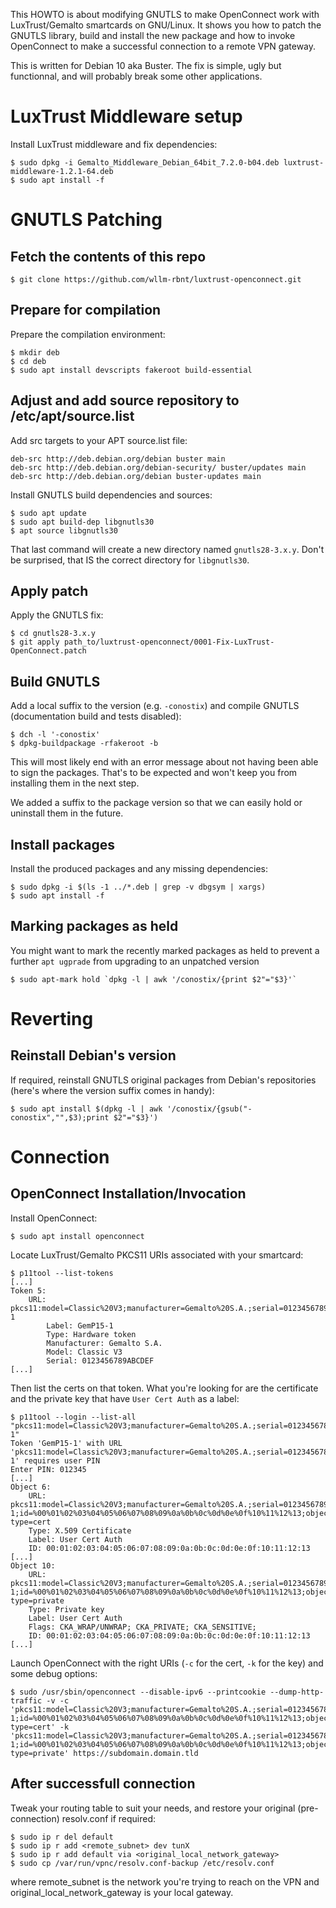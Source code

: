This HOWTO is about modifying GNUTLS to make OpenConnect work with
LuxTrust/Gemalto smartcards on GNU/Linux. It shows you how to patch the 
GNUTLS library, build and install the new package and how to invoke OpenConnect
to make a successful connection to a remote VPN gateway.

This is written for Debian 10 aka Buster. The fix is simple, ugly but
functionnal, and will probably break some other applications.

# LuxTrust Middleware setup

Install LuxTrust middleware and fix dependencies:

	$ sudo dpkg -i Gemalto_Middleware_Debian_64bit_7.2.0-b04.deb luxtrust-middleware-1.2.1-64.deb                                                      
	$ sudo apt install -f

# GNUTLS Patching

## Fetch the contents of this repo

	$ git clone https://github.com/wllm-rbnt/luxtrust-openconnect.git

## Prepare for compilation

Prepare the compilation environment:

	$ mkdir deb
	$ cd deb
	$ sudo apt install devscripts fakeroot build-essential

## Adjust and add source repository to /etc/apt/source.list

Add src targets to your APT source.list file:

	deb-src http://deb.debian.org/debian buster main
	deb-src http://deb.debian.org/debian-security/ buster/updates main
	deb-src http://deb.debian.org/debian buster-updates main

Install GNUTLS build dependencies and sources:

	$ sudo apt update
	$ sudo apt build-dep libgnutls30
	$ apt source libgnutls30

That last command will create a new directory named `gnutls28-3.x.y`. 
Don't be surprised, that IS the correct directory for `libgnutls30`.

## Apply patch

Apply the GNUTLS fix:

	$ cd gnutls28-3.x.y
	$ git apply path_to/luxtrust-openconnect/0001-Fix-LuxTrust-OpenConnect.patch 

## Build GNUTLS

Add a local suffix to the version (e.g. `-conostix`) and compile GNUTLS 
(documentation build and tests disabled):

	$ dch -l '-conostix'
	$ dpkg-buildpackage -rfakeroot -b
	
This will most likely end with an error message about not having been able to sign 
the packages. That's to be expected and won't keep you from installing them in the next step.

We added a suffix to the package version so that we can easily hold or uninstall them in the future.

## Install packages

Install the produced packages and any missing dependencies:

	$ sudo dpkg -i $(ls -1 ../*.deb | grep -v dbgsym | xargs)
	$ sudo apt install -f
	
## Marking packages as held

You might want to mark the recently marked packages as held to prevent a further `apt ugprade`
from upgrading to an unpatched version

	$ sudo apt-mark hold `dpkg -l | awk '/conostix/{print $2"="$3}'`

# Reverting

## Reinstall Debian's version

If required, reinstall GNUTLS original packages from Debian's repositories
(here's where the version suffix comes in handy):

	$ sudo apt install $(dpkg -l | awk '/conostix/{gsub("-conostix","",$3);print $2"="$3}')

# Connection

## OpenConnect Installation/Invocation

Install OpenConnect:

	$ sudo apt install openconnect

Locate LuxTrust/Gemalto PKCS11 URIs associated with your smartcard:

	$ p11tool --list-tokens
	[...]
	Token 5:
		URL: pkcs11:model=Classic%20V3;manufacturer=Gemalto%20S.A.;serial=0123456789ABCDEF;token=GemP15-1
	    	Label: GemP15-1
	    	Type: Hardware token
	    	Manufacturer: Gemalto S.A.
	    	Model: Classic V3
	    	Serial: 0123456789ABCDEF
	[...]

Then list the certs on that token. What you're looking for are the certificate and the
private key that have `User Cert Auth` as a label:

	$ p11tool --login --list-all "pkcs11:model=Classic%20V3;manufacturer=Gemalto%20S.A.;serial=0123456789ABCDEF;token=GemP15-1"
	Token 'GemP15-1' with URL 'pkcs11:model=Classic%20V3;manufacturer=Gemalto%20S.A.;serial=0123456789ABCDEF;token=GemP15-1' requires user PIN
	Enter PIN: 012345
	[...]
	Object 6:
		URL: pkcs11:model=Classic%20V3;manufacturer=Gemalto%20S.A.;serial=0123456789ABCDEF;token=GemP15-1;id=%00%01%02%03%04%05%06%07%08%09%0a%0b%0c%0d%0e%0f%10%11%12%13;object=User%20Cert%20Auth;object-type=cert
		Type: X.509 Certificate
    	Label: User Cert Auth
    	ID: 00:01:02:03:04:05:06:07:08:09:0a:0b:0c:0d:0e:0f:10:11:12:13
 	[...]
	Object 10:
		URL: pkcs11:model=Classic%20V3;manufacturer=Gemalto%20S.A.;serial=0123456789ABCDEF;token=GemP15-1;id=%00%01%02%03%04%05%06%07%08%09%0a%0b%0c%0d%0e%0f%10%11%12%13;object=User%20Cert%20Auth;object-type=private
		Type: Private key
    	Label: User Cert Auth
		Flags: CKA_WRAP/UNWRAP; CKA_PRIVATE; CKA_SENSITIVE;
    	ID: 00:01:02:03:04:05:06:07:08:09:0a:0b:0c:0d:0e:0f:10:11:12:13
	[...]

Launch OpenConnect with the right URIs (`-c` for the cert, `-k` for the key) and some debug options:

	$ sudo /usr/sbin/openconnect --disable-ipv6 --printcookie --dump-http-traffic -v -c 'pkcs11:model=Classic%20V3;manufacturer=Gemalto%20S.A.;serial=0123456789ABCDEF;token=GemP15-1;id=%00%01%02%03%04%05%06%07%08%09%0a%0b%0c%0d%0e%0f%10%11%12%13;object=User%20Cert%20Auth;object-type=cert' -k 'pkcs11:model=Classic%20V3;manufacturer=Gemalto%20S.A.;serial=0123456789ABCDEF;token=GemP15-1;id=%00%01%02%03%04%05%06%07%08%09%0a%0b%0c%0d%0e%0f%10%11%12%13;object=User%20Cert%20Auth;object-type=private' https://subdomain.domain.tld

## After successfull connection

Tweak your routing table to suit your needs, and restore your original
(pre-connection) resolv.conf if required:

	$ sudo ip r del default
	$ sudo ip r add <remote_subnet> dev tunX
	$ sudo ip r add default via <original_local_network_gateway>
	$ sudo cp /var/run/vpnc/resolv.conf-backup /etc/resolv.conf

where remote_subnet is the network you're trying to reach on the VPN and
original_local_network_gateway is your local gateway.

